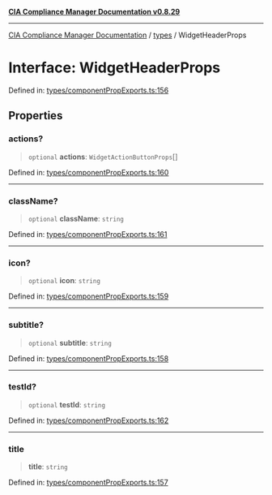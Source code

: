 [**CIA Compliance Manager Documentation v0.8.29**](../../README.md)

***

[CIA Compliance Manager Documentation](../../modules.md) / [types](../README.md) / WidgetHeaderProps

# Interface: WidgetHeaderProps

Defined in: [types/componentPropExports.ts:156](https://github.com/Hack23/cia-compliance-manager/blob/5836b4c74e2010cd05eca63c0016fd711c628ec9/src/types/componentPropExports.ts#L156)

## Properties

### actions?

> `optional` **actions**: `WidgetActionButtonProps`[]

Defined in: [types/componentPropExports.ts:160](https://github.com/Hack23/cia-compliance-manager/blob/5836b4c74e2010cd05eca63c0016fd711c628ec9/src/types/componentPropExports.ts#L160)

***

### className?

> `optional` **className**: `string`

Defined in: [types/componentPropExports.ts:161](https://github.com/Hack23/cia-compliance-manager/blob/5836b4c74e2010cd05eca63c0016fd711c628ec9/src/types/componentPropExports.ts#L161)

***

### icon?

> `optional` **icon**: `string`

Defined in: [types/componentPropExports.ts:159](https://github.com/Hack23/cia-compliance-manager/blob/5836b4c74e2010cd05eca63c0016fd711c628ec9/src/types/componentPropExports.ts#L159)

***

### subtitle?

> `optional` **subtitle**: `string`

Defined in: [types/componentPropExports.ts:158](https://github.com/Hack23/cia-compliance-manager/blob/5836b4c74e2010cd05eca63c0016fd711c628ec9/src/types/componentPropExports.ts#L158)

***

### testId?

> `optional` **testId**: `string`

Defined in: [types/componentPropExports.ts:162](https://github.com/Hack23/cia-compliance-manager/blob/5836b4c74e2010cd05eca63c0016fd711c628ec9/src/types/componentPropExports.ts#L162)

***

### title

> **title**: `string`

Defined in: [types/componentPropExports.ts:157](https://github.com/Hack23/cia-compliance-manager/blob/5836b4c74e2010cd05eca63c0016fd711c628ec9/src/types/componentPropExports.ts#L157)
